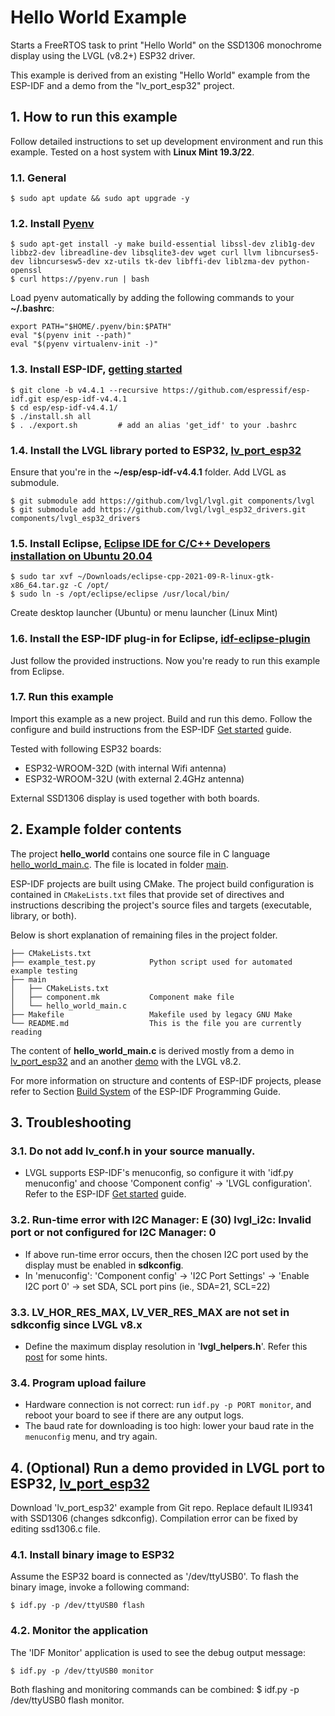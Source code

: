 # Hello World Example

Starts a FreeRTOS task to print "Hello World" on the SSD1306 monochrome display using the LVGL (v8.2+) ESP32 driver.

This example is derived from an existing "Hello World" example from the ESP-IDF and a demo from the "lv_port_esp32" project.

## 1. How to run this example

Follow detailed instructions to set up development environment and run this example. Tested on a host system with **Linux Mint 19.3/22**.

### 1.1. General

```
$ sudo apt update && sudo apt upgrade -y
```

### 1.2. Install [Pyenv](https://realpython.com/intro-to-pyenv/#installing-pyenv)

```
$ sudo apt-get install -y make build-essential libssl-dev zlib1g-dev libbz2-dev libreadline-dev libsqlite3-dev wget curl llvm libncurses5-dev libncursesw5-dev xz-utils tk-dev libffi-dev liblzma-dev python-openssl
$ curl https://pyenv.run | bash
```

Load pyenv automatically by adding the following commands to your **~/.bashrc**:

```
export PATH="$HOME/.pyenv/bin:$PATH"
eval "$(pyenv init --path)"
eval "$(pyenv virtualenv-init -)"
```

### 1.3. Install ESP-IDF, [getting started](https://docs.espressif.com/projects/esp-idf/en/stable/esp32/get-started/index.html)

```
$ git clone -b v4.4.1 --recursive https://github.com/espressif/esp-idf.git esp/esp-idf-v4.4.1
$ cd esp/esp-idf-v4.4.1/
$ ./install.sh all
$ . ./export.sh         # add an alias 'get_idf' to your .bashrc
```

### 1.4. Install the LVGL library ported to ESP32, [lv_port_esp32](https://github.com/lvgl/lv_port_esp32)

Ensure that you're in the **~/esp/esp-idf-v4.4.1** folder. Add LVGL as submodule.

```
$ git submodule add https://github.com/lvgl/lvgl.git components/lvgl
$ git submodule add https://github.com/lvgl/lvgl_esp32_drivers.git components/lvgl_esp32_drivers
```

### 1.5. Install Eclipse, [Eclipse IDE for C/C++ Developers installation on Ubuntu 20.04](https://linuxconfig.org/eclipse-ide-for-c-c-developers-installation-on-ubuntu-20-04)

```
$ sudo tar xvf ~/Downloads/eclipse-cpp-2021-09-R-linux-gtk-x86_64.tar.gz -C /opt/
$ sudo ln -s /opt/eclipse/eclipse /usr/local/bin/
```

Create desktop launcher (Ubuntu) or menu launcher (Linux Mint)

### 1.6. Install the ESP-IDF plug-in for Eclipse, [idf-eclipse-plugin](https://github.com/espressif/idf-eclipse-plugin)

Just follow the provided instructions.
Now you're ready to run this example from Eclipse.

### 1.7. Run this example

Import this example as a new project.
Build and run this demo. Follow the configure and build instructions from the ESP-IDF [Get started](https://docs.espressif.com/projects/esp-idf/en/stable/esp32/get-started/index.html) guide.

Tested with following ESP32 boards:
* ESP32-WROOM-32D (with internal Wifi antenna)
* ESP32-WROOM-32U (with external 2.4GHz antenna)

External SSD1306 display is used together with both boards.

## 2. Example folder contents

The project **hello_world** contains one source file in C language [hello_world_main.c](main/hello_world_main.c). The file is located in folder [main](main).

ESP-IDF projects are built using CMake. The project build configuration is contained in `CMakeLists.txt` files that provide set of directives and instructions describing the project's source files and targets (executable, library, or both).

Below is short explanation of remaining files in the project folder.

```
├── CMakeLists.txt
├── example_test.py            Python script used for automated example testing
├── main
│   ├── CMakeLists.txt
│   ├── component.mk           Component make file
│   └── hello_world_main.c
├── Makefile                   Makefile used by legacy GNU Make
└── README.md                  This is the file you are currently reading
```

The content of **hello_world_main.c** is derived mostly from a demo in [lv_port_esp32](https://github.com/lvgl/lv_port_esp32) and an another [demo](https://chowdera.com/2022/04/202204132319202760.html) with the LVGL v8.2.

For more information on structure and contents of ESP-IDF projects, please refer to Section [Build System](https://docs.espressif.com/projects/esp-idf/en/latest/esp32/api-guides/build-system.html) of the ESP-IDF Programming Guide.

## 3. Troubleshooting

### 3.1. Do not add **lv_conf.h** in your source manually.

* LVGL supports ESP-IDF's menuconfig, so configure it with 'idf.py menuconfig' and choose 'Component config' -> 'LVGL configuration'. Refer to the ESP-IDF [Get started](https://espressif-docs.readthedocs-hosted.com/projects/esp-idf/en/stable/get-started/index.html) guide.

### 3.2. Run-time error with I2C Manager: E (30) lvgl_i2c: Invalid port or not configured for I2C Manager: 0

* If above run-time error occurs, then the chosen I2C port used by the display must be enabled in **sdkconfig**.
* In 'menuconfig': 'Component config' -> 'I2C Port Settings' -> 'Enable I2C port 0' -> set SDA, SCL port pins (ie., SDA=21, SCL=22)

### 3.3. LV_HOR_RES_MAX, LV_VER_RES_MAX are not set in sdkconfig since LVGL v8.x

* Define the maximum display resolution in '**lvgl_helpers.h**'. Refer this [post](https://forum.lvgl.io/t/lv-hor-res-max-and-lv-ver-res-max/5817/2) for some hints.

### 3.4. Program upload failure

* Hardware connection is not correct: run `idf.py -p PORT monitor`, and reboot your board to see if there are any output logs.
* The baud rate for downloading is too high: lower your baud rate in the `menuconfig` menu, and try again.

## 4. (Optional) Run a demo provided in LVGL port to ESP32, [lv_port_esp32](https://github.com/lvgl/lv_port_esp32)

Download 'lv_port_esp32' example from Git repo.
Replace default ILI9341 with SSD1306 (changes sdkconfig).
Compilation error can be fixed by editing ssd1306.c file.

### 4.1. Install binary image to ESP32

Assume the ESP32 board is connected as '/dev/ttyUSB0'.
To flash the binary image, invoke a following command:

```
$ idf.py -p /dev/ttyUSB0 flash
```

### 4.2. Monitor the application

The 'IDF Monitor' application is used to see the debug output message:

```
$ idf.py -p /dev/ttyUSB0 monitor
```

Both flashing and monitoring commands can be combined:
$ idf.py -p /dev/ttyUSB0 flash monitor.